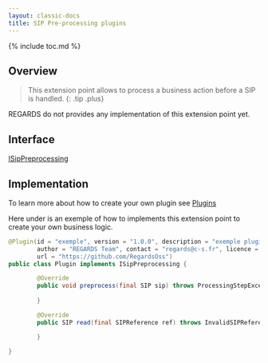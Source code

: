 ```yaml
---
layout: classic-docs
title: SIP Pre-processing plugins
---
```


{% include toc.md %}

## Overview

> This extension point allows to process a business action before a SIP is handled.
{: .tip .plus}

REGARDS do not provides any implementation of this extension point yet.

## Interface

   [ISipPreprocessing](https://github.com/RegardsOss/regards-ingest/blob/master/ingest/ingest-domain/src/main/java/fr/cnes/regards/modules/ingest/domain/plugin/ISipPreprocessing.java)

## Implementation

To learn more about how to create your own plugin see [Plugins](/development/framework/modules/plugins/)

Here under is an exemple of how to implements this extension point to create your own business logic.

```java
@Plugin(id = "exemple", version = "1.0.0", description = "exemple plugin",
        author = "REGARDS Team", contact = "regards@c-s.fr", licence = "LGPLv3.0", owner = "CSSI",
        url = "https://github.com/RegardsOss")
public class Plugin implements ISipPreprocessing {

        @Override
        public void preprocess(final SIP sip) throws ProcessingStepException {
                
        }

        @Override
        public SIP read(final SIPReference ref) throws InvalidSIPReferenceException {

        }
   
}
```
